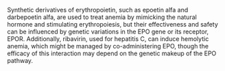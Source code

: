 Synthetic derivatives of erythropoietin, such as epoetin alfa and darbepoetin alfa, are used to treat anemia by mimicking the natural hormone and stimulating erythropoiesis, but their effectiveness and safety can be influenced by genetic variations in the EPO gene or its receptor, EPOR. Additionally, ribavirin, used for hepatitis C, can induce hemolytic anemia, which might be managed by co-administering EPO, though the efficacy of this interaction may depend on the genetic makeup of the EPO pathway.